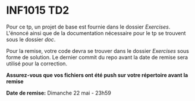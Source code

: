 # INF1015 TD2

Pour ce tp, un projet de base est fournie dans le dossier *Exercises*. L'énoncé ainsi que de la documentation nécessaire pour le tp se trouvent sous le dossier *doc*.

 Pour la remise, votre code devra se trouver dans le dossier *Exercises* sous forme de solution. Le dernier commit du repo avant la date de remise sera utilisé pour la correction. 
 
 **Assurez-vous que vos fichiers ont été push sur votre répertoire avant la remise** 
 
 **Date de remise:** Dimanche 22 mai - 23h59

